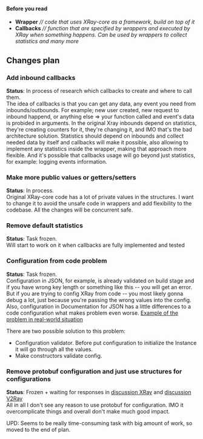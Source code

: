 #### Before you read
- **Wrapper** *// code that uses XRay-core as a framework, build on top of it*
- **Callbacks** *// function that are specified by wrappers and executed by XRay when something happens. Can be used by wrappers to collect statistics and many more*   

## Changes plan
### Add inbound callbacks
**Status**: In process of research which callbacks to create and where to call them.  
The idea of callbacks is that you can get any data, any event you need from inbounds/outbounds. For example; new user created, new request to inbound happend, or anything else => your function called and event's data is probided in arguments. In the original Xray inbounds depend on statistics, they're creating counters for it, they're changing it, and IMO that's the bad architecture solution. Statistics should depend on inbounds and collect needed data by itself and callbacks will make it possible, also allowing to implement any statistics inside the wrapper, making that approach more flexible. And it's possible that callbacks usage will go beyond just statistics, for example: logging events information. 


### Make more public values or getters/setters
**Status**: In process.  
Original XRay-core code has a lot of private values in the structures. I want to change it to avoid the unsafe code in wrappers and add flexibility to the codebase. All the changes will be concurrent safe.


### Remove default statistics
**Status**: Task frozen.  
Will start to work on it when callbacks are fully implemented and tested


### Configuration from code problem
**Status**: Task frozen.  
Configuration in JSON, for example, is already validated on build stage and if you have wrong key length or something like this -- you will get an error. But if you are trying to config XRay from code -- you most likely gonna debug a lot, just because you're passing the wrong values into the config. Also, configuration in Documentation for JSON has a little differences to a code configuration what makes problem even worse. [Example of the problem in real-world situation](https://github.com/XTLS/Xray-core/issues/2728)

There are two possible solution to this problem:
- Configuration validator. Before put configuration to initialize the Instance it will go through all the values.
- Make constructors validate config.


### Remove protobuf configuration and just use structures for configurations
**Status**: Frozen + waiting for responses in [discussion XRay](https://github.com/XTLS/Xray-core/discussions/2789) and [discussion V2Ray](https://github.com/v2fly/v2ray-core/discussions/2802)  
All in all I don't see any reason to use protobuf for configuration. IMO it overcomplicate things and overall don't make much good impact.

UPD: Seems to be really time-consuming task with big amount of work, so moved to the end of plan.